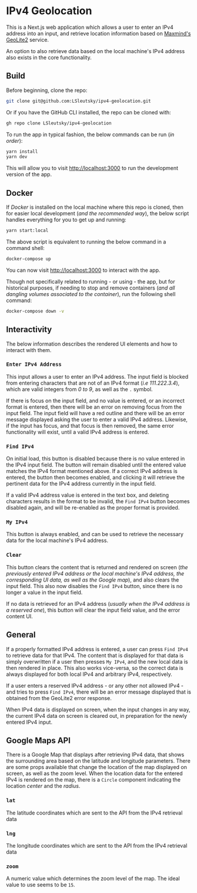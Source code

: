# IPv4 Geolocation

This is a Next.js web application which allows a user to enter an IPv4 address into an input, and retrieve location information based on [Maxmind's GeoLite2](https://dev.maxmind.com/geoip/geolite2-free-geolocation-data) service.

An option to also retrieve data based on the local machine's IPv4 address also exists in the core functionality.

## Build

Before beginning, clone the repo:

```bash
git clone git@github.com:LSleutsky/ipv4-geolocation.git
```

Or if you have the GitHub CLI installed, the repo can be cloned with:

```bash
gh repo clone LSleutsky/ipv4-geolocation
```

To run the app in typical fashion, the below commands can be run (_in order_):

```bash
yarn install
yarn dev
```

This will allow you to visit [http://localhost:3000](http://localhost:3000) to run the development version of the app.

## Docker

If _Docker_ is installed on the local machine where this repo is cloned, then for easier local development (_and the recommended way_), the below script handles everything for you to get up and running:

```bash
yarn start:local
```

The above script is equivalent to running the below command in a command shell:

```bash
docker-compose up
```

You can now visit [http://localhost:3000](http://localhost:3000) to interact with the app.

Though not specifically related to running - or using - the app, but for historical purposes, if needing to stop and remove containers (_and all dangling volumes associated to the container_), run the following shell command:

```bash
docker-compose down -v
```

## Interactivity

The below information describes the rendered UI elements and how to interact with them.

### `Enter IPv4 Address`

This input allows a user to enter an IPv4 address. The input field is blocked from entering characters that are not of an IPv4 format (_i.e 111.222.3.4_), which are valid integers from _0 to 9_, as well as the `.` symbol.

If there is focus on the input field, and no value is entered, or an incorrect format is entered, then there will be an error on removing focus from the input field. The input field will have a red outline and there will be an error message displayed asking the user to enter a valid IPv4 address. Likewise, if the input has focus, and that focus is then removed, the same error functionality will exist, until a valid IPv4 address is entered.

### `Find IPv4`

On initial load, this button is disabled because there is no value entered in the IPv4 input field. The button will remain disabled until the entered value matches the IPv4 format mentioned above. If a correct IPv4 address is entered, the button then becomes enabled, and clicking it will retrieve the pertinent data for the IPv4 address currently in the input field.

If a valid IPv4 address value is entered in the text box, and deleting characters results in the format to be invalid, the `Find IPv4` button becomes disabled again, and will be re-enabled as the proper format is provided.

### `My IPv4`

This button is always enabled, and can be used to retrieve the necessary data for the local machine's IPv4 address.

### `Clear`

This button clears the content that is returned and rendered on screen (_the previously entered IPv4 address or the local machine's IPv4 address, the corresponding UI data, as well as the Google map_), and also clears the input field. This also now disables the `Find IPv4` button, since there is no longer a value in the input field.

If no data is retrieved for an IPv4 address (_usually when the IPv4 address is a reserved one_), this button will clear the input field value, and the error content UI.

## General

If a properly formatted IPv4 address is entered, a user can press `Find IPv4` to retrieve data for that IPv4. The content that is displayed for that data is simply overwritten if a user then presses `My IPv4`, and the new local data is then rendered in place. This also works vice-versa, so the correct data is always displayed for both local IPv4 and arbitrary IPv4, respectively.

If a user enters a reserved IPv4 address - or any other not allowed IPv4 - and tries to press `Find IPv4`, there will be an error message displayed that is obtained from the GeoLite2 error response.

When IPv4 data is displayed on screen, when the input changes in any way, the current IPv4 data on screen is cleared out, in preparation for the newly entered IPv4 input.

## Google Maps API

There is a Google Map that displays after retrieving IPv4 data, that shows the surrounding area based on the latitude and longitude parameters. There are some props available that change the location of the map displayed on screen, as well as the zoom level. When the location data for the entered IPv4 is rendered on the map, there is a `Circle` component indicating the location _center_ and the _radius_.

### `lat`

The latitude coordinates which are sent to the API from the IPv4 retrieval data

### `lng`

The longitude coordinates which are sent to the API from the IPv4 retrieval data

### `zoom`

A numeric value which determines the zoom level of the map. The ideal value to use seems to be `15`.
